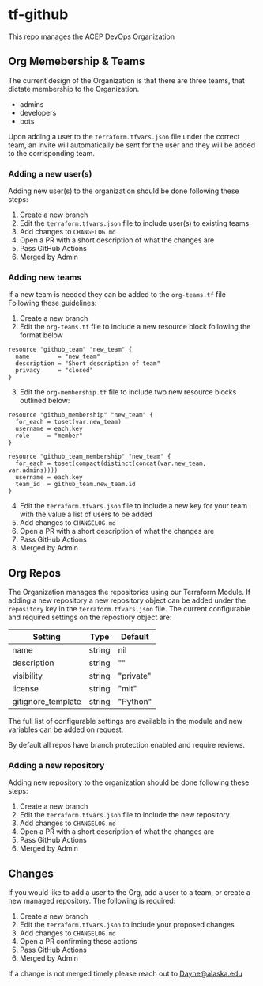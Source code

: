 # tf-github
This repo manages the ACEP DevOps Organization

## Org Memebership & Teams

The current design of the Organization is that there are three teams, that dictate membership to the Organization.

- admins
- developers
- bots

Upon adding a user to the `terraform.tfvars.json` file under the correct team, an invite will automatically be sent for the user and they will be added to the corrisponding team.

### Adding a new user(s)

Adding new user(s) to the organization should be done following these steps:

1. Create a new branch
2. Edit the `terraform.tfvars.json` file to include user(s) to existing teams
3. Add changes to `CHANGELOG.md`
4. Open a PR with a short description of what the changes are
5. Pass GitHub Actions
6. Merged by Admin


### Adding new teams

If a new team is needed they can be added to the `org-teams.tf` file  
Following these guidelines:
1. Create a new branch
2. Edit the `org-teams.tf` file to include a new resource block following the format below    

```
resource "github_team" "new_team" {
  name        = "new_team"
  description = "Short description of team"
  privacy     = "closed"
}
```

3. Edit the `org-membership.tf` file to include two new resource blocks outlined below:  

```
resource "github_membership" "new_team" {
  for_each = toset(var.new_team)
  username = each.key
  role     = "member"
}

resource "github_team_membership" "new_team" {
  for_each = toset(compact(distinct(concat(var.new_team, var.admins))))
  username = each.key
  team_id  = github_team.new_team.id
}

```
4. Edit the `terraform.tfvars.json` file to include a new key for your team with the value a list of users to be added
5. Add changes to `CHANGELOG.md`
6. Open a PR with a short description of what the changes are
7. Pass GitHub Actions
8. Merged by Admin


## Org Repos

The Organization manages the repositories using our Terraform Module. If adding a new repository a new repository object can be added under the `repository` key in the `terraform.tfvars.json` file. The current configurable and required settings on the repostiory object are:

| Setting | Type | Default |
| --------- | --------- | --------- |
| name | string | nil |
| description | string | "" |
| visibility | string | "private" | 
| license | string | "mit" | 
| gitignore_template | string | "Python" |

The full list of configurable settings are available in the module and new variables can be added on request.

By default all repos have branch protection enabled and require reviews.  


### Adding a new repository

Adding new repository to the organization should be done following these steps:

1. Create a new branch
2. Edit the `terraform.tfvars.json` file to include the new repository
3. Add changes to `CHANGELOG.md`
4. Open a PR with a short description of what the changes are
5. Pass GitHub Actions
6. Merged by Admin

## Changes

If you would like to add a user to the Org, add a user to a team, or create a new managed repository. The following is required:

1. Create a new branch
2. Edit the `terraform.tfvars.json` to include your proposed changes
3. Add changes to `CHANGELOG.md`
4. Open a PR confirming these actions
5. Pass GitHub Actions
6. Merged by Admin

If a change is not merged timely please reach out to Dayne@alaska.edu